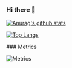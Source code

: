 ### Hi there 👋

[![Anurag's github stats](https://github-readme-stats.vercel.app/api?username=d0whc3r&show_icons=true&count_private=true)](https://github.com/anuraghazra/github-readme-stats)

[![Top Langs](https://github-readme-stats.vercel.app/api/top-langs/?username=d0whc3r&layout=compact)](https://github.com/anuraghazra/github-readme-stats)

### Metrics

![Metrics](https://metrics.lecoq.io/d0whc3r)
